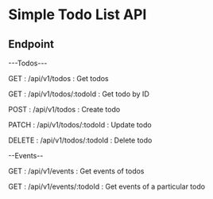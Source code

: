 # Simple Todo List API


## Endpoint

---Todos---

GET : /api/v1/todos : Get todos

GET : /api/v1/todos/:todoId : Get todo by ID

POST : /api/v1/todos : Create todo

PATCH : /api/v1/todos/:todoId : Update todo

DELETE : /api/v1/todos/:todoId : Delete todo


--Events--

GET : /api/v1/events : Get events of todos

GET : /api/v1/events/:todoId  : Get events of a particular todo


